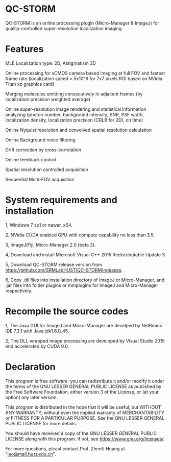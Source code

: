 # QC-STORM
QC-STORM is an online processing plugin (Micro-Manager & ImageJ) for quality-controlled super-resolution localization imaging.

# Features
MLE Localization type: 2D, Astigmatism 3D

Online processing for sCMOS camera based imaging at full FOV and fastest frame rate (localization speed > 5x10^6 for 7x7 pixels ROI based on NVidia Titan xp graphics card)

Merging molecules emitting consecutively in adjacent frames (by localization precision weighted average)

Online super-resolution image rendering and statistical information analyzing (photon number, background intensity, SNR, PSF width, localization density, localization precision (CRLB for 2D), on time)

Online Nyquist resolution and convolved spatial resolution calculation

Online Background noise filtering

Drift correction by cross-correlation

Online feedback control

Spatial resolution controlled acquisition

Sequential Multi-FOV acquisition



# System requirements and installation
1, Windows 7 sp1 or newer, x64.

2, NVidia CUDA enabled GPU with compute capability no less than 3.5.

3, ImageJ/Fiji, Micro-Manager 2.0 (beta 3).

4, Download and install Microsoft Visual C++ 2015 Redistributable Update 3.

5, Download QC-STORM release version from https://github.com/SRMLabHUST/QC-STORM/releases.

6, Copy .dll files into installation directory of ImageJ or Micro-Manager, and .jar files into folder plugins or mmplugins for ImageJ and Micro-Manager respectively.

# Recompile the source codes
1, The Java GUI for ImageJ and Micro-Manager are develped by NetBeans IDE 7.3.1 with Java jdk1.6.0_45.

2, The DLL wrapped image processing are developed by Visual Studio 2015 end accelerated by CUDA 9.0.



# Declaration
This program is free software: you can redistribute it and/or modify it under the terms of the GNU LESSER GENERAL PUBLIC LICENSE as published by the Free Software Foundation, either version 3 of the License, or (at your option) any later version.

This program is distributed in the hope that it will be useful, but WITHOUT ANY WARRANTY; without even the implied warranty of
MERCHANTABILITY or FITNESS FOR A PARTICULAR PURPOSE.  See the GNU LESSER GENERAL PUBLIC LICENSE for more details.

You should have received a copy of the GNU LESSER GENERAL PUBLIC LICENSE along with this program.  If not, see <https://www.gnu.org/licenses/>.

For more questions, pleast contact Prof. Zhenli-Huang at "leo@mail.hust.edu.cn".
